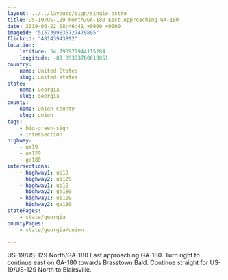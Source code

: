 ```yaml
---
layout: ../../layouts/sign/single.astro
title: US-19/US-129 North/GA-180 East Approaching GA-180
date: 2019-06-22 08:46:41 +0000 +0000
imageid: "5157399835727479895"
flickrid: "48143943892"
location:
    latitude: 34.793977944115284
    longitude: -83.89393760610851
country:
    name: United States
    slug: united-states
state:
    name: Georgia
    slug: georgia
county:
    name: Union County
    slug: union
tags:
    - big-green-sign
    - intersection
highway:
    - us19
    - us129
    - ga180
intersections:
    - highway1: us19
      highway2: us129
    - highway1: us19
      highway2: ga180
    - highway1: us129
      highway2: ga180
statePages:
    - state/georgia
countyPages:
    - state/georgia/union

---
```

US-19/US-129 North/GA-180 East approaching GA-180.  Turn right to continue east on GA-180 towards Brasstown Bald.  Continue straight for US-19/US-129 North to Blairsville.